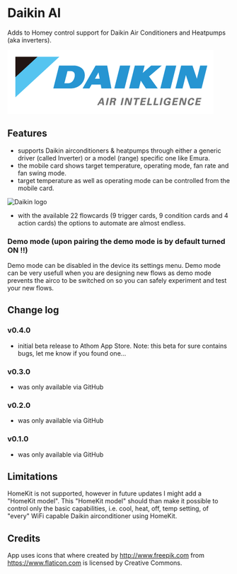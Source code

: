# Daikin AI
Adds to Homey control support for Daikin Air Conditioners and Heatpumps (aka inverters).

![Daikin logo](https://github.com/PeterEIER/nl.climate.daikin/raw/development/assets/images/Daikin-logo-wide.png)

## Features
- supports Daikin airconditioners & heatpumps through either a generic driver (called Inverter) or a model (range) specific one like Emura.
- the mobile card shows target temperature, operating mode, fan rate and fan swing mode.
- target temperature as well as operating mode can be controlled from the mobile card.

![Daikin logo](https://github.com/PeterEIER/nl.climate.daikin/raw/development/assets/images/mobilecard.png)

- with the available 22 flowcards (9 trigger cards, 9 condition cards and 4 action cards) the options to automate are almost endless.

### Demo mode (upon pairing the demo mode is by default turned ON !!)
Demo mode can be disabled in the device its settings menu. Demo mode can be very usefull when you are designing new flows as demo mode prevents the airco to be switched on so you can safely experiment and test your new flows.

## Change log
### v0.4.0
- initial beta release to Athom App Store.
  Note: this beta for sure contains bugs, let me know if you found one...

### v0.3.0
- was only available via GitHub

### v0.2.0
- was only available via GitHub

### v0.1.0
- was only available via GitHub

## Limitations
HomeKit is not supported, however in future updates I might add a "HomeKit model". This "HomeKit model" should than make it possible to control only the basic capabilities, i.e. cool, heat, off, temp setting, of "every" WiFi capable Daikin airconditioner using HomeKit.

## Credits
App uses icons that where created by http://www.freepik.com from https://www.flaticon.com is licensed by Creative Commons.
